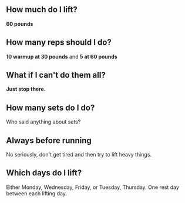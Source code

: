## How much do I lift?

**60 pounds**

## How many reps should I do?

**10 warmup at 30 pounds** and **5 at 60 pounds**

## What if I can't do them all?

**Just stop there.**

## How many sets do I do?

Who said anything about sets?

## Always before running

No seriously, don't get tired and then try to lift heavy things.

## Which days do I lift?

Either Monday, Wednesday, Friday, or Tuesday, Thursday. One rest day between each lifting day.
